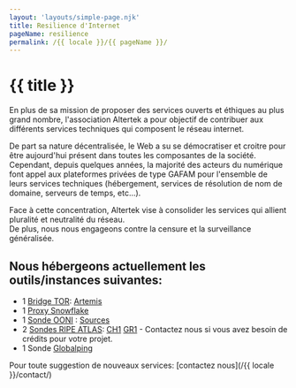 ```yaml
---
layout: 'layouts/simple-page.njk'
title: Resilience d'Internet
pageName: resilience
permalink: /{{ locale }}/{{ pageName }}/
---
```


# {{ title }}

En plus de sa mission de proposer des services ouverts et éthiques au plus grand nombre, l'association Altertek a pour objectif de contribuer aux différents services techniques qui composent le réseau internet.

De part sa nature décentralisée, le Web a su se démocratiser et croitre pour être aujourd'hui présent dans toutes les composantes de la société.  
Cependant, depuis quelques années, la majorité des acteurs du numérique font appel aux plateformes privées de type GAFAM pour l'ensemble de leurs services techniques (hébergement, services de résolution de nom de domaine, serveurs de temps, etc...).

Face à cette concentration, Altertek vise à consolider les services qui allient pluralité et neutralité du réseau.  
De plus, nous nous engageons contre la censure et la surveillance généralisée.

## Nous hébergeons actuellement les outils/instances suivantes:  

- 1 [Bridge TOR](https://bridges.torproject.org/bridges): [Artemis](https://metrics.torproject.org/rs.html#details/3CFC4EE161EAEEC566F54B09770A225A12629D98)
- 1 [Proxy Snowflake](https://snowflake.torproject.org/)  
- 1 [Sonde OONI](https://ooni.org/) : [Sources](https://github.com/altertek/docker-ooni-probe)  
- 2 [Sondes RIPE ATLAS](https://atlas.ripe.net/): [CH1](https://atlas.ripe.net/probes/1003795/) [GR1](https://atlas.ripe.net/probes/12474/) - Contactez nous si vous avez besoin de crédits pour votre projet.  
- 1 Sonde [Globalping](https://github.com/jsdelivr/globalping)  
  
Pour toute suggestion de nouveaux services: [contactez nous](/{{ locale }}/contact/)  